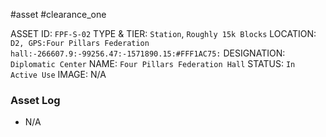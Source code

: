 #asset #clearance_one 

ASSET ID: `FPF-S-02`
TYPE & TIER: `Station`, `Roughly 15k Blocks`
LOCATION: `D2, GPS:Four Pillars Federation hall:-266607.9:-99256.47:-1571890.15:#FFF1AC75:`
DESIGNATION: `Diplomatic Center`
NAME: `Four Pillars Federation Hall`
STATUS: `In Active Use`
IMAGE: N/A
### Asset Log
- N/A